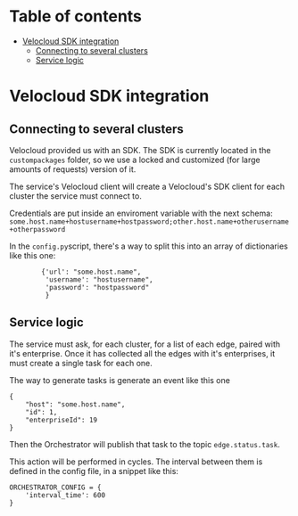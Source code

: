 # Table of contents
- [Velocloud SDK integration](#velocloud-sdk-integration)
  * [Connecting to several clusters](#connecting-to-several-clusters)
  * [Service logic](#service-logic) 

# Velocloud SDK integration

## Connecting to several clusters
Velocloud provided us with an SDK. The SDK is currently located in the `custompackages` folder, so we use a locked
and customized (for large amounts of requests) version of it.

The service's Velocloud client will create a Velocloud's SDK client for each cluster the service must connect to.

Credentials are put inside an enviroment variable with the next schema:
`some.host.name+hostusername+hostpassword;other.host.name+otherusername+otherpassword`

In the `config.py`script, there's a way to split this into an array of dictionaries like this one:

````
        {'url': "some.host.name",
         'username': "hostusername",
         'password': "hostpassword"
         }
````

## Service logic
The service must ask, for each cluster, for a list of each edge, paired with it's enterprise. Once it has collected
all the edges with it's enterprises, it must create a single task for each one.

The way to generate tasks is generate an event like this one

````
{
    "host": "some.host.name",
    "id": 1,
    "enterpriseId": 19
}
````

Then the Orchestrator will publish that task to the topic `edge.status.task`.

This action will be performed in cycles. The interval between them is defined in the config file, in a snippet like this:

````
ORCHESTRATOR_CONFIG = {
    'interval_time': 600
}
````
